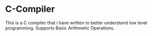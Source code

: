 # C-Compiler
This is a C compiler that i have written to better understand low level programming. Supports Basic Arithmetic Operations.
